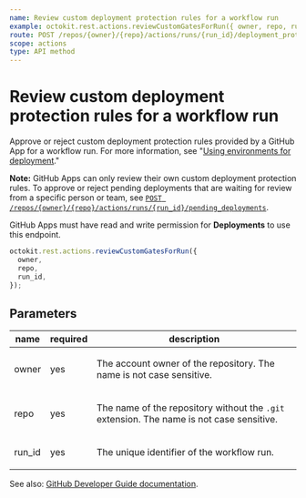 ```yaml
---
name: Review custom deployment protection rules for a workflow run
example: octokit.rest.actions.reviewCustomGatesForRun({ owner, repo, run_id })
route: POST /repos/{owner}/{repo}/actions/runs/{run_id}/deployment_protection_rule
scope: actions
type: API method
---
```


# Review custom deployment protection rules for a workflow run

Approve or reject custom deployment protection rules provided by a GitHub App for a workflow run. For more information, see "[Using environments for deployment](https://docs.github.com/actions/deployment/targeting-different-environments/using-environments-for-deployment)."

**Note:** GitHub Apps can only review their own custom deployment protection rules.
To approve or reject pending deployments that are waiting for review from a specific person or team, see [`POST /repos/{owner}/{repo}/actions/runs/{run_id}/pending_deployments`](/rest/actions/workflow-runs#review-pending-deployments-for-a-workflow-run).

GitHub Apps must have read and write permission for **Deployments** to use this endpoint.

```js
octokit.rest.actions.reviewCustomGatesForRun({
  owner,
  repo,
  run_id,
});
```

## Parameters

<table>
  <thead>
    <tr>
      <th>name</th>
      <th>required</th>
      <th>description</th>
    </tr>
  </thead>
  <tbody>
    <tr><td>owner</td><td>yes</td><td>

The account owner of the repository. The name is not case sensitive.

</td></tr>
<tr><td>repo</td><td>yes</td><td>

The name of the repository without the `.git` extension. The name is not case sensitive.

</td></tr>
<tr><td>run_id</td><td>yes</td><td>

The unique identifier of the workflow run.

</td></tr>
  </tbody>
</table>

See also: [GitHub Developer Guide documentation](https://docs.github.com/rest/actions/workflow-runs#review-custom-deployment-protection-rules-for-a-workflow-run).

